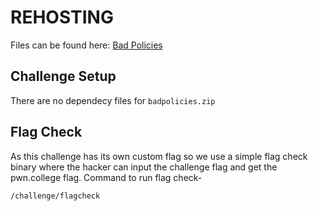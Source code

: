 # REHOSTING

Files can be found here: [Bad Policies](https://github.com/DownUnderCTF/Challenges_2024_Public/blob/main/forensics/badpolicies/README.md)

## Challenge Setup
There are no dependecy files for `badpolicies.zip`

## Flag Check

As this challenge has its own custom flag so we use a simple flag check binary where the hacker can input the challenge flag and get the pwn.college flag. Command to run flag check-
```
/challenge/flagcheck
```

